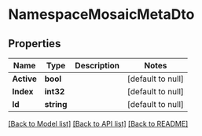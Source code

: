 # NamespaceMosaicMetaDto

## Properties
Name | Type | Description | Notes
------------ | ------------- | ------------- | -------------
**Active** | **bool** |  | [default to null]
**Index** | **int32** |  | [default to null]
**Id** | **string** |  | [default to null]

[[Back to Model list]](../README.md#documentation-for-models) [[Back to API list]](../README.md#documentation-for-api-endpoints) [[Back to README]](../README.md)


